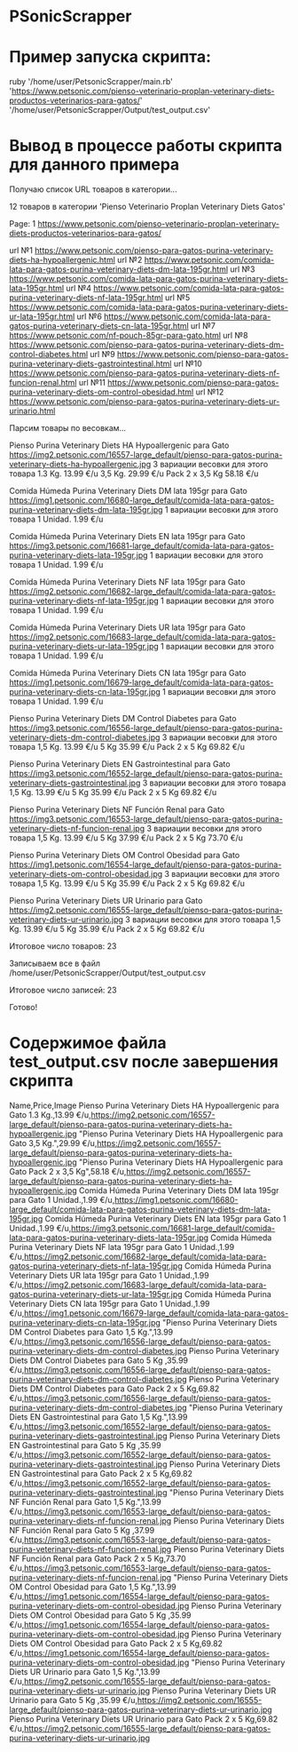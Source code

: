 # PSonicScrapper

# Пример запуска скрипта:

ruby '/home/user/PetsonicScrapper/main.rb' 'https://www.petsonic.com/pienso-veterinario-proplan-veterinary-diets-productos-veterinarios-para-gatos/' '/home/user/PetsonicScrapper/Output/test_output.csv' 

# Вывод в процессе работы скрипта для данного примера

Получаю список URL товаров в категории...

12 товаров в категории 'Pienso Veterinario Proplan Veterinary Diets Gatos'

Page: 1
 https://www.petsonic.com/pienso-veterinario-proplan-veterinary-diets-productos-veterinarios-para-gatos/

url №1 https://www.petsonic.com/pienso-para-gatos-purina-veterinary-diets-ha-hypoallergenic.html
url №2 https://www.petsonic.com/comida-lata-para-gatos-purina-veterinary-diets-dm-lata-195gr.html
url №3 https://www.petsonic.com/comida-lata-para-gatos-purina-veterinary-diets-lata-195gr.html
url №4 https://www.petsonic.com/comida-lata-para-gatos-purina-veterinary-diets-nf-lata-195gr.html
url №5 https://www.petsonic.com/comida-lata-para-gatos-purina-veterinary-diets-ur-lata-195gr.html
url №6 https://www.petsonic.com/comida-lata-para-gatos-purina-veterinary-diets-cn-lata-195gr.html
url №7 https://www.petsonic.com/nf-pouch-85gr-para-gato.html
url №8 https://www.petsonic.com/pienso-para-gatos-purina-veterinary-diets-dm-control-diabetes.html
url №9 https://www.petsonic.com/pienso-para-gatos-purina-veterinary-diets-gastrointestinal.html
url №10 https://www.petsonic.com/pienso-para-gatos-purina-veterinary-diets-nf-funcion-renal.html
url №11 https://www.petsonic.com/pienso-para-gatos-purina-veterinary-diets-om-control-obesidad.html
url №12 https://www.petsonic.com/pienso-para-gatos-purina-veterinary-diets-ur-urinario.html

Парсим товары по весовкам...

Pienso Purina Veterinary Diets HA Hypoallergenic para Gato
https://img2.petsonic.com/16557-large_default/pienso-para-gatos-purina-veterinary-diets-ha-hypoallergenic.jpg
3 вариации весовки для этого товара
1.3 Kg. 13.99 €/u
3,5 Kg. 29.99 €/u
Pack 2 x 3,5 Kg 58.18 €/u

Comida Húmeda Purina Veterinary Diets DM lata 195gr para Gato
https://img1.petsonic.com/16680-large_default/comida-lata-para-gatos-purina-veterinary-diets-dm-lata-195gr.jpg
1 вариации весовки для этого товара
1 Unidad. 1.99 €/u

Comida Húmeda Purina Veterinary Diets EN lata 195gr para Gato
https://img3.petsonic.com/16681-large_default/comida-lata-para-gatos-purina-veterinary-diets-lata-195gr.jpg
1 вариации весовки для этого товара
1 Unidad. 1.99 €/u

Comida Húmeda Purina Veterinary Diets NF lata 195gr para Gato
https://img2.petsonic.com/16682-large_default/comida-lata-para-gatos-purina-veterinary-diets-nf-lata-195gr.jpg
1 вариации весовки для этого товара
1 Unidad. 1.99 €/u

Comida Húmeda Purina Veterinary Diets UR lata 195gr para Gato
https://img2.petsonic.com/16683-large_default/comida-lata-para-gatos-purina-veterinary-diets-ur-lata-195gr.jpg
1 вариации весовки для этого товара
1 Unidad. 1.99 €/u

Comida Húmeda Purina Veterinary Diets CN lata 195gr para Gato
https://img1.petsonic.com/16679-large_default/comida-lata-para-gatos-purina-veterinary-diets-cn-lata-195gr.jpg
1 вариации весовки для этого товара
1 Unidad. 1.99 €/u

Pienso Purina Veterinary Diets DM Control Diabetes para Gato
https://img3.petsonic.com/16556-large_default/pienso-para-gatos-purina-veterinary-diets-dm-control-diabetes.jpg
3 вариации весовки для этого товара
1,5 Kg. 13.99 €/u
5 Kg  35.99 €/u
Pack 2 x 5 Kg 69.82 €/u

Pienso Purina Veterinary Diets EN Gastrointestinal para Gato
https://img3.petsonic.com/16552-large_default/pienso-para-gatos-purina-veterinary-diets-gastrointestinal.jpg
3 вариации весовки для этого товара
1,5 Kg. 13.99 €/u
5 Kg  35.99 €/u
Pack 2 x 5 Kg 69.82 €/u

Pienso Purina Veterinary Diets NF Función Renal para Gato
https://img3.petsonic.com/16553-large_default/pienso-para-gatos-purina-veterinary-diets-nf-funcion-renal.jpg
3 вариации весовки для этого товара
1,5 Kg. 13.99 €/u
5 Kg  37.99 €/u
Pack 2 x 5 Kg 73.70 €/u

Pienso Purina Veterinary Diets OM Control Obesidad para Gato
https://img1.petsonic.com/16554-large_default/pienso-para-gatos-purina-veterinary-diets-om-control-obesidad.jpg
3 вариации весовки для этого товара
1,5 Kg. 13.99 €/u
5 Kg  35.99 €/u
Pack 2 x 5 Kg 69.82 €/u

Pienso Purina Veterinary Diets UR Urinario para Gato
https://img2.petsonic.com/16555-large_default/pienso-para-gatos-purina-veterinary-diets-ur-urinario.jpg
3 вариации весовки для этого товара
1,5 Kg. 13.99 €/u
5 Kg  35.99 €/u
Pack 2 x 5 Kg 69.82 €/u


Итоговое число товаров: 23


Записываем все в файл /home/user/PetsonicScrapper/Output/test_output.csv

Итоговое число записей: 23


Готово!

# Содержимое файла test_output.csv после завершения скрипта

Name,Price,Image
Pienso Purina Veterinary Diets HA Hypoallergenic para Gato 1.3 Kg.,13.99 €/u,https://img2.petsonic.com/16557-large_default/pienso-para-gatos-purina-veterinary-diets-ha-hypoallergenic.jpg
"Pienso Purina Veterinary Diets HA Hypoallergenic para Gato 3,5 Kg.",29.99 €/u,https://img2.petsonic.com/16557-large_default/pienso-para-gatos-purina-veterinary-diets-ha-hypoallergenic.jpg
"Pienso Purina Veterinary Diets HA Hypoallergenic para Gato Pack 2 x 3,5 Kg",58.18 €/u,https://img2.petsonic.com/16557-large_default/pienso-para-gatos-purina-veterinary-diets-ha-hypoallergenic.jpg
Comida Húmeda Purina Veterinary Diets DM lata 195gr para Gato 1 Unidad.,1.99 €/u,https://img1.petsonic.com/16680-large_default/comida-lata-para-gatos-purina-veterinary-diets-dm-lata-195gr.jpg
Comida Húmeda Purina Veterinary Diets EN lata 195gr para Gato 1 Unidad.,1.99 €/u,https://img3.petsonic.com/16681-large_default/comida-lata-para-gatos-purina-veterinary-diets-lata-195gr.jpg
Comida Húmeda Purina Veterinary Diets NF lata 195gr para Gato 1 Unidad.,1.99 €/u,https://img2.petsonic.com/16682-large_default/comida-lata-para-gatos-purina-veterinary-diets-nf-lata-195gr.jpg
Comida Húmeda Purina Veterinary Diets UR lata 195gr para Gato 1 Unidad.,1.99 €/u,https://img2.petsonic.com/16683-large_default/comida-lata-para-gatos-purina-veterinary-diets-ur-lata-195gr.jpg
Comida Húmeda Purina Veterinary Diets CN lata 195gr para Gato 1 Unidad.,1.99 €/u,https://img1.petsonic.com/16679-large_default/comida-lata-para-gatos-purina-veterinary-diets-cn-lata-195gr.jpg
"Pienso Purina Veterinary Diets DM Control Diabetes para Gato 1,5 Kg.",13.99 €/u,https://img3.petsonic.com/16556-large_default/pienso-para-gatos-purina-veterinary-diets-dm-control-diabetes.jpg
Pienso Purina Veterinary Diets DM Control Diabetes para Gato 5 Kg ,35.99 €/u,https://img3.petsonic.com/16556-large_default/pienso-para-gatos-purina-veterinary-diets-dm-control-diabetes.jpg
Pienso Purina Veterinary Diets DM Control Diabetes para Gato Pack 2 x 5 Kg,69.82 €/u,https://img3.petsonic.com/16556-large_default/pienso-para-gatos-purina-veterinary-diets-dm-control-diabetes.jpg
"Pienso Purina Veterinary Diets EN Gastrointestinal para Gato 1,5 Kg.",13.99 €/u,https://img3.petsonic.com/16552-large_default/pienso-para-gatos-purina-veterinary-diets-gastrointestinal.jpg
Pienso Purina Veterinary Diets EN Gastrointestinal para Gato 5 Kg ,35.99 €/u,https://img3.petsonic.com/16552-large_default/pienso-para-gatos-purina-veterinary-diets-gastrointestinal.jpg
Pienso Purina Veterinary Diets EN Gastrointestinal para Gato Pack 2 x 5 Kg,69.82 €/u,https://img3.petsonic.com/16552-large_default/pienso-para-gatos-purina-veterinary-diets-gastrointestinal.jpg
"Pienso Purina Veterinary Diets NF Función Renal para Gato 1,5 Kg.",13.99 €/u,https://img3.petsonic.com/16553-large_default/pienso-para-gatos-purina-veterinary-diets-nf-funcion-renal.jpg
Pienso Purina Veterinary Diets NF Función Renal para Gato 5 Kg ,37.99 €/u,https://img3.petsonic.com/16553-large_default/pienso-para-gatos-purina-veterinary-diets-nf-funcion-renal.jpg
Pienso Purina Veterinary Diets NF Función Renal para Gato Pack 2 x 5 Kg,73.70 €/u,https://img3.petsonic.com/16553-large_default/pienso-para-gatos-purina-veterinary-diets-nf-funcion-renal.jpg
"Pienso Purina Veterinary Diets OM Control Obesidad para Gato 1,5 Kg.",13.99 €/u,https://img1.petsonic.com/16554-large_default/pienso-para-gatos-purina-veterinary-diets-om-control-obesidad.jpg
Pienso Purina Veterinary Diets OM Control Obesidad para Gato 5 Kg ,35.99 €/u,https://img1.petsonic.com/16554-large_default/pienso-para-gatos-purina-veterinary-diets-om-control-obesidad.jpg
Pienso Purina Veterinary Diets OM Control Obesidad para Gato Pack 2 x 5 Kg,69.82 €/u,https://img1.petsonic.com/16554-large_default/pienso-para-gatos-purina-veterinary-diets-om-control-obesidad.jpg
"Pienso Purina Veterinary Diets UR Urinario para Gato 1,5 Kg.",13.99 €/u,https://img2.petsonic.com/16555-large_default/pienso-para-gatos-purina-veterinary-diets-ur-urinario.jpg
Pienso Purina Veterinary Diets UR Urinario para Gato 5 Kg ,35.99 €/u,https://img2.petsonic.com/16555-large_default/pienso-para-gatos-purina-veterinary-diets-ur-urinario.jpg
Pienso Purina Veterinary Diets UR Urinario para Gato Pack 2 x 5 Kg,69.82 €/u,https://img2.petsonic.com/16555-large_default/pienso-para-gatos-purina-veterinary-diets-ur-urinario.jpg


